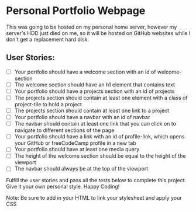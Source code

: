 # Personal Portfolio Webpage

This was going to be hosted on my personal home server, however my server's HDD
just died on me, so it will be hosted on GitHub websites while I don't get a
replacement hard disk.

## User Stories:

- [ ] Your portfolio should have a welcome section with an id of
  welcome-section
- [ ] The welcome section should have an h1 element that contains text
- [ ] Your portfolio should have a projects section with an id of projects
- [ ] The projects section should contain at least one element with a class of
  project-tile to hold a project
- [ ] The projects section should contain at least one link to a project
- [ ] Your portfolio should have a navbar with an id of navbar
- [ ] The navbar should contain at least one link that you can click on to
  navigate to different sections of the page
- [ ] Your portfolio should have a link with an id of profile-link, which opens
  your GitHub or freeCodeCamp profile in a new tab
- [ ] Your portfolio should have at least one media query
- [ ] The height of the welcome section should be equal to the height of the
  viewport
- [ ] The navbar should always be at the top of the viewport

Fulfill the user stories and pass all the tests below to complete this project.
Give it your own personal style. Happy Coding!

Note: Be sure to add <link rel="stylesheet" href="styles.css"> in your HTML to
link your stylesheet and apply your CSS
